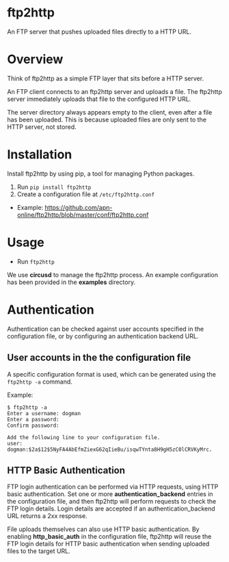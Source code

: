 ftp2http
========

An FTP server that pushes uploaded files directly to a HTTP URL.

Overview
========

Think of ftp2http as a simple FTP layer that sits before a HTTP server.

An FTP client connects to an ftp2http server and uploads a file. The ftp2http
server immediately uploads that file to the configured HTTP URL.

The server directory always appears empty to the client, even after a file has
been uploaded. This is because uploaded files are only sent to the HTTP server,
not stored.

Installation
============

Install ftp2http by using pip, a tool for managing Python packages.

1.  Run `pip install ftp2http`
2.  Create a configuration file at `/etc/ftp2http.conf`

-   Example: <https://github.com/apn-online/ftp2http/blob/master/conf/ftp2http.conf>

Usage
=====

-   Run `ftp2http`

We use **circusd** to manage the ftp2http process. An example configuration has
been provided in the **examples** directory.

Authentication
==============

Authentication can be checked against user accounts specified in the
configuration file, or by configuring an authentication backend URL.

User accounts in the the configuration file
-------------------------------------------

A specific configuration format is used, which can be generated using the
`ftp2http -a` command.

Example:

    $ ftp2http -a
    Enter a username: dogman
    Enter a password:
    Confirm password:

    Add the following line to your configuration file.
    user: dogman:$2a$12$5NyFA4AbEfmZiexG62qIieBu/isqwTYnta8H9gH5zC0lCRVKyMrc.

HTTP Basic Authentication
-------------------------

FTP login authentication can be performed via HTTP requests, using HTTP basic
authentication. Set one or more **authentication\_backend** entries in the
configuration file, and then ftp2http will perform requests to check the FTP
login details. Login details are accepted if an authentication\_backend URL
returns a 2xx response.

File uploads themselves can also use HTTP basic authentication. By enabling
**http\_basic\_auth** in the configuration file, ftp2http will reuse the FTP
login details for HTTP basic authentication when sending uploaded files
to the target URL.

